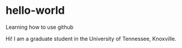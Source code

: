 # hello-world
Learning how to use github

Hi! I am a graduate student in the University of Tennessee, Knoxville.
